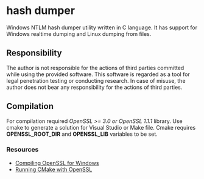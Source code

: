 # hash dumper

Windows NTLM hash dumper utility written in C language. It has support for Windows realtime dumping and Linux dumping from files.

## Responsibility

The author is not responsible for the actions of third parties committed while using the provided software. This software is regarded as a tool for legal penetration testing or conducting research. In case of misuse, the author does not bear any responsibility for the actions of third parties.

## Compilation

For compilation required *OpenSSL >= 3.0 or OpenSSL 1.1.1* library. Use cmake to generate a solution for Visual Studio or Make file. Cmake requires **OPENSSL_ROOT_DIR** and **OPENSSL_LIB** variables to be set.

### Resources
 - [Compiling OpenSSL for Windows](https://wiki.openssl.org/index.php/Compilation_and_Installation)
 - [Running CMake with OpenSSL](https://stackoverflow.com/a/45548831)
